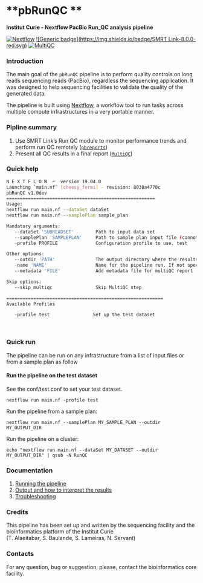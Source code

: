 # **pbRunQC **

**Institut Curie - Nextflow PacBio Run_QC analysis pipeline**


[![Nextflow](https://img.shields.io/badge/nextflow-%E2%89%A50.32.0-brightgreen.svg)](https://www.nextflow.io/)
[![Generic badge](https://img.shields.io/badge/SMRT Link-8.0.0-red.svg)](https://github.com/PacificBiosciences/pbreports)
[![MultiQC](https://img.shields.io/badge/MultiQC->1.7-blue.svg)](https://multiqc.info/)


### **Introduction**
   
The main goal of the `pbRunQC` pipeline is to perform quality controls on long reads sequencing reads (PacBio), regardless the sequencing application.
It was designed to help sequencing facilities to validate the quality of the generated data.

The pipeline is built using [Nextflow](https://www.nextflow.io), a workflow tool to run tasks across multiple compute infrastructures in a very portable manner. 

### **Pipline summary**

1. Use SMRT Link’s Run QC module to monitor performance trends and perform run QC remotely ([`pbreports`](https://github.com/PacificBiosciences/pbreports))
2. Present all QC results in a final report ([`MultiQC`](http://multiqc.info/))


### **Quick help**

```bash
N E X T F L O W  ~  version 19.04.0
Launching `main.nf` [cheesy_fermi] - revision: 8038a4770c
pbRunQC v1.0dev
=======================================================
Usage:
nextflow run main.nf --dataSet dataSet
nextflow run main.nf --samplePlan sample_plan

Mandatory arguments:
   --dataSet 'SUBREADSET'        Path to input data set
   --samplePlan 'SAMPLEPLAN'     Path to sample plan input file (cannot be used with --reads)
   -profile PROFILE              Configuration profile to use. test

Other options:
   --outdir 'PATH'               The output directory where the results will be saved
   -name 'NAME'                  Name for the pipeline run. If not specified, Nextflow will automatically generate a random mnemonic
   --metadata 'FILE'             Add metadata file for multiQC report

Skip options:
   --skip_multiqc                Skip MultiQC step

==========================================================
Available Profiles

   -profile test                Set up the test dataset

```

</br>

### **Quick run**

The pipeline can be run on any infrastructure from a list of input files or from a sample plan as follow


#### Run the pipeline on the test dataset
See the conf/test.conf to set your test dataset.

```
nextflow run main.nf -profile test

```

Run the pipeline from a sample plan:

```
nextflow run main.nf --samplePlan MY_SAMPLE_PLAN --outdir MY_OUTPUT_DIR

```


Run the pipeline on a cluster:

```
echo "nextflow run main.nf --dataSet MY_DATASET --outdir MY_OUTPUT_DIR" | qsub -N RunQC

```


### **Documentation**

1. [Running the pipeline](docs/usage.md)
2. [Output and how to interpret the results](docs/output.md)
3. [Troubleshooting](docs/troubleshooting.md)


### **Credits**

This pipeline has been set up and written by the sequencing facility and the bioinformatics platform of the Institut Curie \
(T. Alaeitabar, S. Baulande, S. Lameiras, N. Servant)


### **Contacts**

For any question, bug or suggestion, please, contact the bioinformatics core facility.

